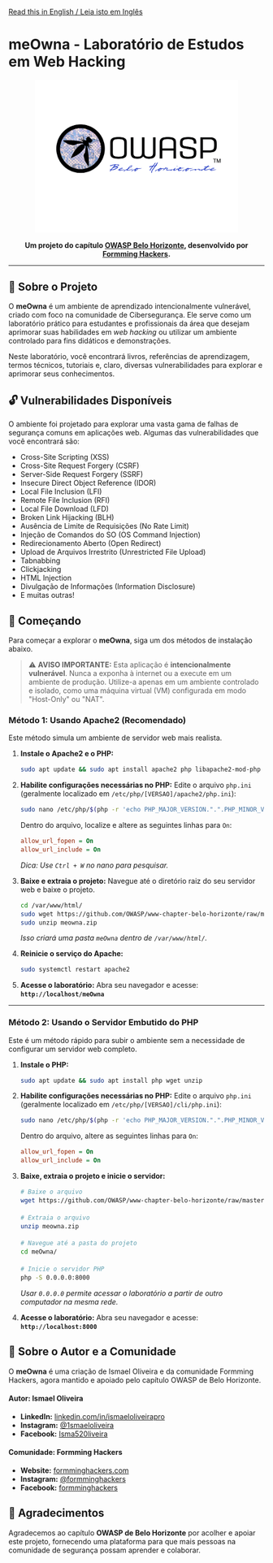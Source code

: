 [Read this in English / Leia isto em Inglês](README.md)

# meOwna - Laboratório de Estudos em Web Hacking

<p align="center">
  <img src="https://raw.githubusercontent.com/OWASP/www-chapter-belo-horizonte/master/assets/images/owasp-bh-full-black.png" alt="Logo OWASP Belo Horizonte" width="400"/>
</p>

<p align="center">
  <strong>Um projeto do capítulo <a href="https://owasp.org/www-chapter-belo-horizonte/">OWASP Belo Horizonte</a>, desenvolvido por <a href="https://formminghackers.com/">Formming Hackers</a>.</strong>
</p>

---

## 🎯 Sobre o Projeto

O **meOwna** é um ambiente de aprendizado intencionalmente vulnerável, criado com foco na comunidade de Cibersegurança. Ele serve como um laboratório prático para estudantes e profissionais da área que desejam aprimorar suas habilidades em *web hacking* ou utilizar um ambiente controlado para fins didáticos e demonstrações.

Neste laboratório, você encontrará livros, referências de aprendizagem, termos técnicos, tutoriais e, claro, diversas vulnerabilidades para explorar e aprimorar seus conhecimentos.

## 🔓 Vulnerabilidades Disponíveis

O ambiente foi projetado para explorar uma vasta gama de falhas de segurança comuns em aplicações web. Algumas das vulnerabilidades que você encontrará são:

* Cross-Site Scripting (XSS)
* Cross-Site Request Forgery (CSRF)
* Server-Side Request Forgery (SSRF)
* Insecure Direct Object Reference (IDOR)
* Local File Inclusion (LFI)
* Remote File Inclusion (RFI)
* Local File Download (LFD)
* Broken Link Hijacking (BLH)
* Ausência de Limite de Requisições (No Rate Limit)
* Injeção de Comandos do SO (OS Command Injection)
* Redirecionamento Aberto (Open Redirect)
* Upload de Arquivos Irrestrito (Unrestricted File Upload)
* Tabnabbing
* Clickjacking
* HTML Injection
* Divulgação de Informações (Information Disclosure)
* E muitas outras!

## 🚀 Começando

Para começar a explorar o **meOwna**, siga um dos métodos de instalação abaixo.

> ⚠️ **AVISO IMPORTANTE:** Esta aplicação é **intencionalmente vulnerável**. Nunca a exponha à internet ou a execute em um ambiente de produção. Utilize-a apenas em um ambiente controlado e isolado, como uma máquina virtual (VM) configurada em modo "Host-Only" ou "NAT".

### Método 1: Usando Apache2 (Recomendado)

Este método simula um ambiente de servidor web mais realista.

1.  **Instale o Apache2 e o PHP:**
    ```bash
    sudo apt update && sudo apt install apache2 php libapache2-mod-php
    ```

2.  **Habilite configurações necessárias no PHP:**
    Edite o arquivo `php.ini` (geralmente localizado em `/etc/php/[VERSAO]/apache2/php.ini`):
    ```bash
    sudo nano /etc/php/$(php -r 'echo PHP_MAJOR_VERSION.".".PHP_MINOR_VERSION;')/apache2/php.ini
    ```
    Dentro do arquivo, localize e altere as seguintes linhas para `On`:
    ```ini
    allow_url_fopen = On
    allow_url_include = On
    ```
    *Dica: Use `Ctrl + W` no nano para pesquisar.*

3.  **Baixe e extraia o projeto:**
    Navegue até o diretório raiz do seu servidor web e baixe o projeto.
    ```bash
    cd /var/www/html/
    sudo wget https://github.com/OWASP/www-chapter-belo-horizonte/raw/master/meOwna/meowna.zip
    sudo unzip meowna.zip
    ```
    *Isso criará uma pasta `meOwna` dentro de `/var/www/html/`.*

4.  **Reinicie o serviço do Apache:**
    ```bash
    sudo systemctl restart apache2
    ```

5.  **Acesse o laboratório:**
    Abra seu navegador e acesse: **`http://localhost/meOwna`**

---

### Método 2: Usando o Servidor Embutido do PHP

Este é um método rápido para subir o ambiente sem a necessidade de configurar um servidor web completo.

1.  **Instale o PHP:**
    ```bash
    sudo apt update && sudo apt install php wget unzip
    ```

2.  **Habilite configurações necessárias no PHP:**
    Edite o arquivo `php.ini` (geralmente localizado em `/etc/php/[VERSAO]/cli/php.ini`):
    ```bash
    sudo nano /etc/php/$(php -r 'echo PHP_MAJOR_VERSION.".".PHP_MINOR_VERSION;')/cli/php.ini
    ```
    Dentro do arquivo, altere as seguintes linhas para `On`:
    ```ini
    allow_url_fopen = On
    allow_url_include = On
    ```

3.  **Baixe, extraia o projeto e inicie o servidor:**
    ```bash
    # Baixe o arquivo
    wget https://github.com/OWASP/www-chapter-belo-horizonte/raw/master/meOwna/meowna.zip

    # Extraia o arquivo
    unzip meowna.zip

    # Navegue até a pasta do projeto
    cd meOwna/

    # Inicie o servidor PHP
    php -S 0.0.0.0:8000
    ```
    *Usar `0.0.0.0` permite acessar o laboratório a partir de outro computador na mesma rede.*

4.  **Acesse o laboratório:**
    Abra seu navegador e acesse: **`http://localhost:8000`**

## 👤 Sobre o Autor e a Comunidade

O **meOwna** é uma criação de Ismael Oliveira e da comunidade Formming Hackers, agora mantido e apoiado pelo capítulo OWASP de Belo Horizonte.

#### **Autor: Ismael Oliveira**
* **LinkedIn:** [linkedin.com/in/ismaeloliveirapro](https://www.linkedin.com/in/ismaeloliveirapro/)
* **Instagram:** [@1smaeloliveira](https://www.instagram.com/1smaeloliveira/)
* **Facebook:** [Isma520liveira](https://www.facebook.com/Isma520liveira/)

#### **Comunidade: Formming Hackers**
* **Website:** [formminghackers.com](https://formminghackers.com)
* **Instagram:** [@formminghackers](https://www.instagram.com/formminghackers/)
* **Facebook:** [formminghackers](https://www.facebook.com/formminghackers)

## 🙏 Agradecimentos

Agradecemos ao capítulo **OWASP de Belo Horizonte** por acolher e apoiar este projeto, fornecendo uma plataforma para que mais pessoas na comunidade de segurança possam aprender e colaborar.
